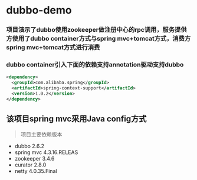 # dubbo-demo
### 项目演示了dubbo使用zookeeper做注册中心的rpc调用，服务提供方使用了dubbo container方式与spring mvc+tomcat方式，消费方spring mvc+tomcat方式进行消费
### dubbo container引入下面的依赖支持annotation驱动支持dubbo
```xml
<dependency>
  <groupId>com.alibaba.spring</groupId>
  <artifactId>spring-context-support</artifactId>
  <version>1.0.2</version>
</dependency>
```
## 该项目spring mvc采用Java config方式

>项目主要依赖版本
* dubbo 2.6.2
* spring mvc 4.3.16.RELEAS
* zookeeper 3.4.6
* curator 2.8.0
* netty 4.0.35.Final
